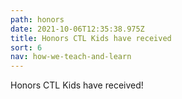 ```yaml
---
path: honors
date: 2021-10-06T12:35:38.975Z
title: Honors CTL Kids have received
sort: 6
nav: how-we-teach-and-learn
---
```


Honors CTL Kids have received!
